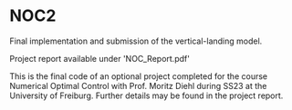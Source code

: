 # NOC2
Final implementation and submission of the vertical-landing model.

Project report available under 'NOC_Report.pdf'

This is the final code of an optional project completed for the course Numerical Optimal Control with Prof. Moritz Diehl during SS23 at the University of Freiburg.
Further details may be found in the project report.
